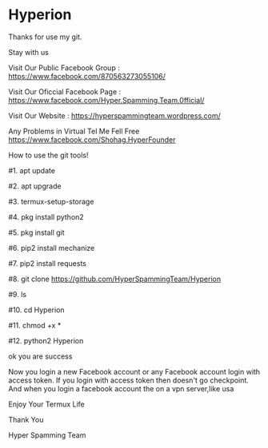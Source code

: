 # Hyperion

Thanks for use my git.

Stay with us

Visit Our Public Facebook Group : https://www.facebook.com/870563273055106/

Visit Our Oficcial Facebook Page : https://www.facebook.com/Hyper.Spamming.Team.0fficial/

Visit Our Website : https://hyperspammingteam.wordpress.com/

Any Problems in Virtual Tel Me Fell Free https://www.facebook.com/Shohag.HyperFounder

How to use the git tools!

#1. apt update

#2. apt upgrade

#3. termux-setup-storage

#4. pkg install python2

#5. pkg install git 

#6. pip2 install mechanize 

#7. pip2 install requests

#8. git clone https://github.com/HyperSpammingTeam/Hyperion

#9. ls

#10. cd Hyperion

#11. chmod +x *

#12. python2 Hyperion

ok you are success

Now you login a new Facebook account or any Facebook account login with access token.
If you login with access token then doesn't go checkpoint.
And when you login a facebook account the on a vpn server,like usa

Enjoy Your Termux Life

Thank You

Hyper Spamming Team

